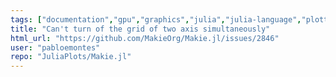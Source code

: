 ```yaml
---
tags: ["documentation","gpu","graphics","julia","julia-language","plotting","visualization"]
title: "Can't turn of the grid of two axis simultaneously"
html_url: "https://github.com/MakieOrg/Makie.jl/issues/2846"
user: "pabloemontes"
repo: "JuliaPlots/Makie.jl"
---
```


